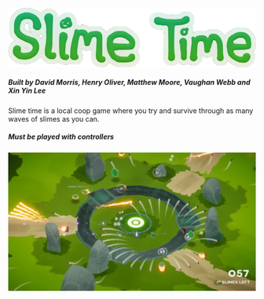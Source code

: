 ![Title](https://raw.githubusercontent.com/henry9836/SlimeTime/master/docs/title.png)
##### Built by David Morris, Henry Oliver, Matthew Moore, Vaughan Webb and Xin Yin Lee

Slime time is a local coop game where you try and survive through as many waves of slimes as you can. 

##### Must be played with controllers

![screenshot](https://raw.githubusercontent.com/henry9836/SlimeTime/master/docs/pic.png)
